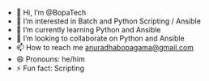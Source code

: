 - 👋 Hi, I’m @BopaTech
- 👀 I’m interested in Batch and Python Scripting / Ansible
- 🌱 I’m currently learning Python and Ansible
- 💞️ I’m looking to collaborate on Python and Ansible
- 📫 How to reach me anuradhabopagama@gmail.com
- 😄 Pronouns: he/him
- ⚡ Fun fact: Scripting

<!---
BopaTech/BopaTech is a ✨ special ✨ repository because its `README.md` (this file) appears on your GitHub profile.
You can click the Preview link to take a look at your changes.
--->
